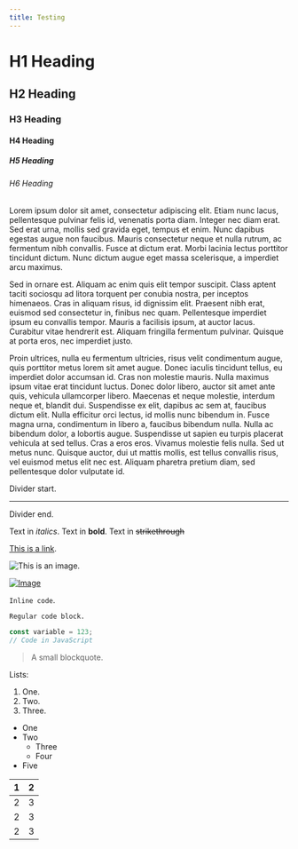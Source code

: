 ```yaml
---
title: Testing
---
```


# H1 Heading

## H2 Heading

### H3 Heading

#### H4 Heading

##### H5 Heading

###### H6 Heading

Lorem ipsum dolor sit amet, consectetur adipiscing elit. Etiam nunc lacus, pellentesque pulvinar felis id, venenatis porta diam. Integer nec diam erat. Sed erat urna, mollis sed gravida eget, tempus et enim. Nunc dapibus egestas augue non faucibus. Mauris consectetur neque et nulla rutrum, ac fermentum nibh convallis. Fusce at dictum erat. Morbi lacinia lectus porttitor tincidunt dictum. Nunc dictum augue eget massa scelerisque, a imperdiet arcu maximus.

Sed in ornare est. Aliquam ac enim quis elit tempor suscipit. Class aptent taciti sociosqu ad litora torquent per conubia nostra, per inceptos himenaeos. Cras in aliquam risus, id dignissim elit. Praesent nibh erat, euismod sed consectetur in, finibus nec quam. Pellentesque imperdiet ipsum eu convallis tempor. Mauris a facilisis ipsum, at auctor lacus. Curabitur vitae hendrerit est. Aliquam fringilla fermentum pulvinar. Quisque at porta eros, nec imperdiet justo.

Proin ultrices, nulla eu fermentum ultricies, risus velit condimentum augue, quis porttitor metus lorem sit amet augue. Donec iaculis tincidunt tellus, eu imperdiet dolor accumsan id. Cras non molestie mauris. Nulla maximus ipsum vitae erat tincidunt luctus. Donec dolor libero, auctor sit amet ante quis, vehicula ullamcorper libero. Maecenas et neque molestie, interdum neque et, blandit dui. Suspendisse ex elit, dapibus ac sem at, faucibus dictum elit. Nulla efficitur orci lectus, id mollis nunc bibendum in. Fusce magna urna, condimentum in libero a, faucibus bibendum nulla. Nulla ac bibendum dolor, a lobortis augue. Suspendisse ut sapien eu turpis placerat vehicula at sed tellus. Cras a eros eros. Vivamus molestie felis nulla. Sed ut metus nunc. Quisque auctor, dui ut mattis mollis, est tellus convallis risus, vel euismod metus elit nec est. Aliquam pharetra pretium diam, sed pellentesque dolor vulputate id.

Divider start.

---

Divider end.

Text in _italics_.
Text in **bold**.
Text in ~~strikethrough~~

[This is a link](https://google.com).

![This is an image.](https://www.shutterstock.com/image-photo/funny-cat-flying-photo-playful-600nw-2315020963.jpg)

[![Image](https://www.shutterstock.com/image-photo/funny-cat-flying-photo-playful-600nw-2315020963.jpg)](https://google.com)


`Inline code`.

```
Regular code block.
```

```js
const variable = 123;
// Code in JavaScript
```

> A small blockquote.

Lists:

1. One.
2. Two.
3. Three.

* One
* Two
  * Three
  * Four
* Five

| 1  | 2   |
|----|-----|
| 2  | 3   |
| 2  | 3   |
| 2  | 3   |

